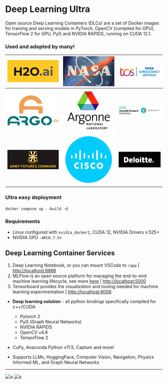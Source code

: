 # Deep Learning Ultra
Open source Deep Learning Containers (DLCs) are a set of Docker images for training and serving models in PyTorch, OpenCV (compiled for GPU), TensorFlow 2 for GPU, PyG and NVIDIA RAPIDS, running on CUDA 12.1.

### Used and adopted by many!

| ![Open source Deep Learning Containers (DLCs) ](./misc/h20ai.png) | ![Open source Deep Learning Containers (DLCs) ](./misc/nasa.png)    | ![Open source Deep Learning Containers (DLCs) ](./misc/tcs.png)    |
| :---:   | :---: | :---: |
| ![Open source Deep Learning Containers (DLCs) ](./misc/220px-Argo_AI_logo.svg.png) | ![Open source Deep Learning Containers (DLCs) ](./misc/argonne-logo-1200x1000.png)   |![Open source Deep Learning Containers (DLCs) ](./misc/HPE_Cray_678x452.png)   |
| ![Open source Deep Learning Containers (DLCs) ](./misc/army_ai_task_force.png) | ![Open source Deep Learning Containers (DLCs) ](./misc/cisco.png)   |![Open source Deep Learning Containers (DLCs) ](./misc/deloitte.png)   |


### Ultra easy deployment

```docker compose up --build -d```


### Requirements
 - Linux configured with ```nvidia_docker2```, CUDA 12, NVIDIA Drivers v.525+
 - NVIDIA GPU ```-ARCH_7.5+```


## Deep Learning Container Services

1. Deep Learning Notebook, or you can mount VSCode to ```/app``` | [http://localhost:8888](http://localhost:8888)
2. MLFlow is an open source platform for managing the end-to-end machine learning lifecycle, see more [here](https://mlflow.org/docs/latest/what-is-mlflow.html) 
 | [http://localhost:5000](http://localhost:5000)
3. Tensorboard povides the visualization and tooling needed for machine learning experimentation | [http://localhost:6006](http://localhost:6006)

 - <strong>Deep learning solution</strong>  - all python bindings specifically compiled for c++/CUDA:
   - Pytorch 2
   - PyG (Graph Neural Networks)
   - NVIDIA RAPIDS
   - OpenCV v4.8
   - TensorFlow 2
    
 - CuPy, Anaconda Python v11.5, Captum and more!
   
 - Supports LLMs, HuggingFace, Computer Vision, Navigation, Physics Informed ML, and Graph Neural Networks

----------------------------------------------------------------------------

![a](./misc/b.png)
![a](./misc/d.png)
